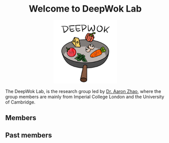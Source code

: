 <center> <h1>Welcome to DeepWok Lab</h1> </center>

<center>
<img src=deepwok2.png alt="isolated" width="200"/>
</center>

The DeepWok Lab, is the research group led by [Dr. Aaron Zhao](https://aaronzhao.me/), where the group members are mainly from Imperial College London and the University of Cambridge.


## Members


## Past members